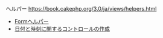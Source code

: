 ヘルパー
https://book.cakephp.org/3.0/ja/views/helpers.html

 - [Formヘルパー](https://book.cakephp.org/3.0/ja/views/helpers/form.html)
  - [日付と時刻に関するコントロールの作成](https://book.cakephp.org/3.0/ja/views/helpers/form.html#id22)

